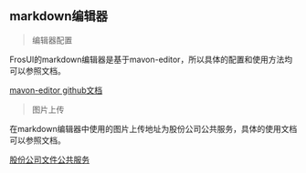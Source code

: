 ## markdown编辑器

> 编辑器配置

FrosUI的markdown编辑器是基于mavon-editor，所以具体的配置和使用方法均可以参照文档。

<a href="https://github.com/hinesboy/mavonEditor" target="_blank">mavon-editor github文档</a>

> 图片上传

在markdown编辑器中使用的图片上传地址为股份公司公共服务，具体的使用文档可以参照文档。

<a href="http://confluence.i.sinotrans.com/pages/viewpage.action?pageId=7733672" target="_blank">股份公司文件公共服务</a>

